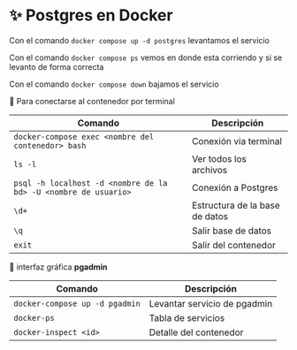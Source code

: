 # ✨ Postgres en Docker

Con el comando `docker compose up -d postgres` levantamos el servicio

Con el comando `docker compose ps` vemos en donde esta corriendo y si se levanto de forma correcta

Con el comando `docker compose down` bajamos el servicio

📌 Para conectarse al contenedor por terminal

| Comando                                                         | Descripción                    |
| --------------------------------------------------------------- | ------------------------------ |
| `docker-compose exec <nombre del contenedor> bash`              | Conexión via terminal          |
| `ls -l`                                                         | Ver todos los archivos         |
| `psql -h localhost -d <nombre de la bd> -U <nombre de usuario>` | Conexión a Postgres            |
| `\d+`                                                           | Estructura de la base de datos |
| `\q`                                                            | Salir base de datos            |
| `exit`                                                          | Salir del contenedor           |

📌 interfaz gráfica **pgadmin**

| Comando                        | Descripción                  |
| ------------------------------ | ---------------------------- |
| `docker-compose up -d pgadmin` | Levantar servicio de pgadmin |
| `docker-ps `                   | Tabla de servicios           |
| `docker-inspect <id>`          | Detalle del contenedor       |



